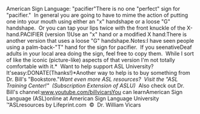 American Sign Language: "pacifier"There is no one "perfect" sign for "pacifier."  In general you are going to 
have to mime the action of putting one into your mouth using either an "x" 
handshape or a loose "G" handshape.  Or you can tap your lips 
			twice with the front knuckle of the X-hand.PACIFIER (version 1)Use an "x" hand or a modified X hand:There is another version that uses a loose "G" handshape.Notes:I have seen people using a palm-back-"T" hand for the sign for 
			pacifier.  If you seenativeDeaf adults in your local 
			area doing the sign, feel free to copy them.  While 
			I sort of like the iconic (picture-like) aspects of that version I'm 
			not totally comfortable with it.* 
Want to help support ASL University?  It'seasy:DONATE(Thanks!)*Another way to help is to buy something from Dr. Bill's "Bookstore."*Want even more ASL resources?  Visit the "ASL Training Center!"  (Subscription 
Extension of ASLU)*  Also check out Dr. Bill's channel:www.youtube.com/billvicarsYou can learnAmerican Sign Language (ASL)online at American Sign Language University ™ASLresources by Lifeprint.com  ©  Dr. William Vicars